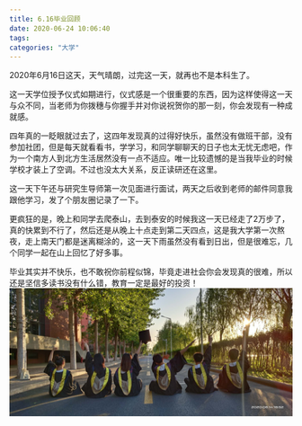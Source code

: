 ```yaml
---
title: 6.16毕业回顾
date: 2020-06-24 10:06:40
tags:
categories: "大学"
---
```


2020年6月16日这天，天气晴朗，过完这一天，就再也不是本科生了。
<!--more--> 
这一天学位授予仪式如期进行，仪式感是一个很重要的东西，因为这样使得这一天与众不同，当老师为你拨穗与你握手并对你说祝贺你的那一刻，你会发现有一种成就感。

四年真的一眨眼就过去了，这四年发现真的过得好快乐，虽然没有做班干部，没有参加社团，但是每天就看看书，学学习，和同学聊聊天的日子也太无忧无虑吧，作为一个南方人到北方生活居然没有一点不适应。唯一比较遗憾的是当我毕业的时候学校才装上了空调。不过也没太大关系，反正读研还在这里。


这一天下午还与研究生导师第一次见面进行面试，两天之后收到老师的邮件同意我跟他学习，发了个朋友圈记录了一下。

更疯狂的是，晚上和同学去爬泰山，去到泰安的时候我这一天已经走了2万步了，真的快累到不行了，然后还是从晚上十点走到第二天四点，这是我大学第一次熬夜，走上南天门都是迷离糊涂的，这一天下雨虽然没有看到日出，但是很难忘，几个同学一起在山上回忆了好多事。

毕业其实并不快乐，也不敢祝你前程似锦，毕竟走进社会你会发现真的很难，所以还是坚信多读书没有什么错，教育一定是最好的投资！
![纪念](/images/university/3.jpg)